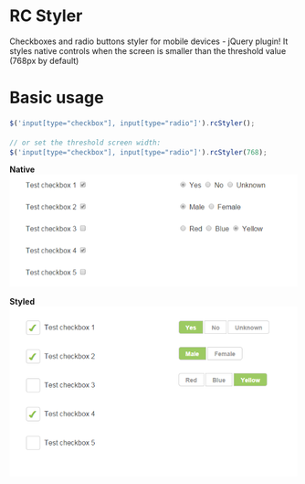 RC Styler
========

Checkboxes and radio buttons styler for mobile devices - jQuery plugin!
It styles native controls when the screen is smaller than the threshold value (768px by default)

Basic usage
========

```javascript
$('input[type="checkbox"], input[type="radio"]').rcStyler();

// or set the threshold screen width:
$('input[type="checkbox"], input[type="radio"]').rcStyler(768);
```

**Native**
![screen 1](https://raw.githubusercontent.com/SlawomirZaziablo/rcstyler/master/img/screen-1.png)

**Styled**
![screen 2](https://raw.githubusercontent.com/SlawomirZaziablo/rcstyler/master/img/screen-2.png)
